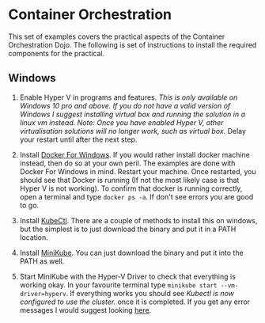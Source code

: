 # Container Orchestration

This set of examples covers the practical aspects of the Container Orchestration
Dojo. The following is set of instructions to install the required components
for the practical.

## Windows

1. Enable Hyper V in programs and features. _This is only available on Windows 10
   pro and above. If you do not have a valid version of Windows I suggest installing
   virtual box and running the solution in a linux vm instead._ *Note: Once you
   have enabled Hyper V, other virtualisation solutions will no longer work, such
   as virtual box.* Delay your restart until after the next step.

2. Install [Docker For Windows](https://www.docker.com/). If you would rather install
   docker machine instead, then do so at your own peril. The examples are done with
   Docker For Windows in mind. Restart your machine. Once restarted, you should
   see that Docker is running (If not the most likely case is that Hyper V is not
   working). To confirm that docker is running correctly, open a terminal and type
   `docker ps -a`. If don't see errors you are good to go.

3. Install [KubeCtl](https://kubernetes.io/docs/tasks/tools/install-kubectl/). There
   are a couple of methods to install this on windows, but the simplest is to just
   download the binary and put it in a PATH location.

4. Install [MiniKube](https://github.com/kubernetes/minikube/releases). You can just
   download the binary and put it into the PATH as well.

5. Start MiniKube with the Hyper-V Driver to check that everything is working okay.
   In your favourite terminal type `minikube start --vm-driver=hyperv`. If everything
   works you should see _Kubectl is now configured to use the cluster._ once it is
   completed. If you get any error messages I would suggest looking [here](www,google.com).
